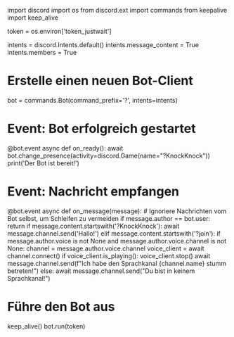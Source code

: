 

import discord
import os
from discord.ext import commands
from keepalive import keep_alive

token = os.environ['token_justwait']

intents = discord.Intents.default()
intents.message_content = True
intents.members = True

# Erstelle einen neuen Bot-Client
bot = commands.Bot(command_prefix='?', intents=intents)

# Event: Bot erfolgreich gestartet
@bot.event
async def on_ready():
    await bot.change_presence(activity=discord.Game(name="?KnockKnock"))
    print('Der Bot ist bereit!')

# Event: Nachricht empfangen
@bot.event
async def on_message(message):
    # Ignoriere Nachrichten vom Bot selbst, um Schleifen zu vermeiden
    if message.author == bot.user:
        return
    if message.content.startswith('?KnockKnock'):
        await message.channel.send('Hallo!')
    elif message.content.startswith('?join'):
        if message.author.voice is not None and message.author.voice.channel is not None:
            channel = message.author.voice.channel
            voice_client = await channel.connect()
            if voice_client.is_playing():
                voice_client.stop()
            await message.channel.send(f"Ich habe den Sprachkanal {channel.name} stumm betreten!")
        else:
            await message.channel.send("Du bist in keinem Sprachkanal!")

# Führe den Bot aus
keep_alive()
bot.run(token)